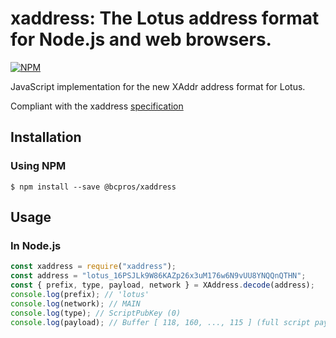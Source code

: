 # xaddress: The Lotus address format for Node.js and web browsers.

[![NPM](https://nodei.co/npm/cashaddrjs.png?downloads=true)](https://nodei.co/npm/cashaddrjs/)

JavaScript implementation for the new XAddr address format for Lotus.

Compliant with the xaddress [specification](https://givelotus.org/docs/specs/lotus/addresses)

## Installation

### Using NPM

```bsh
$ npm install --save @bcpros/xaddress
```

## Usage

### In Node.js

```javascript
const xaddress = require("xaddress");
const address = "lotus_16PSJLk9W86KAZp26x3uM176w6N9vUU8YNQQnQTHN";
const { prefix, type, payload, network } = XAddress.decode(address);
console.log(prefix); // 'lotus'
console.log(network); // MAIN
console.log(type); // ScriptPubKey (0)
console.log(payload); // Buffer [ 118, 160, ..., 115 ] (full script payload)
```
